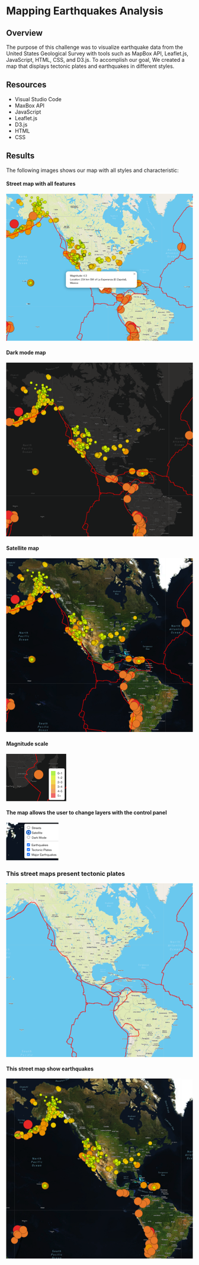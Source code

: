# Mapping Earthquakes Analysis

## Overview

The purpose of this challenge was to visualize earthquake data from the United States Geological Survey with tools such as MapBox API, Leaflet.js, JavaScript, HTML, CSS, and D3.js. To accomplish our goal, We created a map that displays tectonic plates and earthquakes in different styles. 

## Resources

- Visual Studio Code
- MaxBox API
- JavaScript
- Leaflet.js
- D3.js
- HTML
- CSS


## Results

The following images shows our map with all styles and characteristic:

#### Street map with all features
![Alt text](/Resources/1.png "imagen1")

#### Dark mode map
![Alt text](/Resources/8.png "imagen2")

#### Satellite map
![Alt text](/Resources/9.png "imagen3")

#### Magnitude scale
![Alt text](/Resources/4.png "imagen4")

#### The map allows the user to change layers with the control panel
![Alt text](/Resources/5.png "imagen5")

### This street maps present tectonic plates
![Alt text](/Resources/6.png "imagen6")

#### This street map show earthquakes
![Alt text](/Resources/7.png "imagen7")
